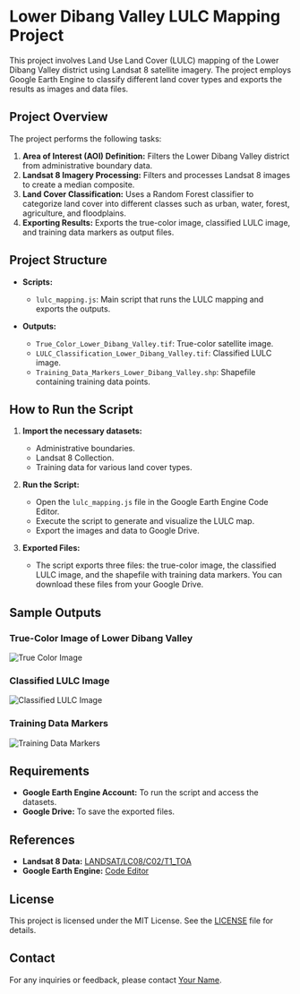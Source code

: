 # Lower Dibang Valley LULC Mapping Project

This project involves Land Use Land Cover (LULC) mapping of the Lower Dibang Valley district using Landsat 8 satellite imagery. The project employs Google Earth Engine to classify different land cover types and exports the results as images and data files.

## Project Overview

The project performs the following tasks:

1. **Area of Interest (AOI) Definition:** Filters the Lower Dibang Valley district from administrative boundary data.
2. **Landsat 8 Imagery Processing:** Filters and processes Landsat 8 images to create a median composite.
3. **Land Cover Classification:** Uses a Random Forest classifier to categorize land cover into different classes such as urban, water, forest, agriculture, and floodplains.
4. **Exporting Results:** Exports the true-color image, classified LULC image, and training data markers as output files.

## Project Structure

- **Scripts:**
  - `lulc_mapping.js`: Main script that runs the LULC mapping and exports the outputs.
  
- **Outputs:**
  - `True_Color_Lower_Dibang_Valley.tif`: True-color satellite image.
  - `LULC_Classification_Lower_Dibang_Valley.tif`: Classified LULC image.
  - `Training_Data_Markers_Lower_Dibang_Valley.shp`: Shapefile containing training data points.

## How to Run the Script

1. **Import the necessary datasets:**
   - Administrative boundaries.
   - Landsat 8 Collection.
   - Training data for various land cover types.

2. **Run the Script:**
   - Open the `lulc_mapping.js` file in the Google Earth Engine Code Editor.
   - Execute the script to generate and visualize the LULC map.
   - Export the images and data to Google Drive.

3. **Exported Files:**
   - The script exports three files: the true-color image, the classified LULC image, and the shapefile with training data markers. You can download these files from your Google Drive.

## Sample Outputs

### True-Color Image of Lower Dibang Valley
![True Color Image](https://your-link-to-image/True_Color_Lower_Dibang_Valley.png)

### Classified LULC Image
![Classified LULC Image](https://your-link-to-image/LULC_Classification_Lower_Dibang_Valley.png)

### Training Data Markers
![Training Data Markers](https://your-link-to-image/Training_Data_Markers_Lower_Dibang_Valley.png)

## Requirements

- **Google Earth Engine Account:** To run the script and access the datasets.
- **Google Drive:** To save the exported files.

## References

- **Landsat 8 Data:** [LANDSAT/LC08/C02/T1_TOA](https://developers.google.com/earth-engine/datasets/catalog/LANDSAT_LC08_C02_T1_TOA)
- **Google Earth Engine:** [Code Editor](https://code.earthengine.google.com/)

## License

This project is licensed under the MIT License. See the [LICENSE](LICENSE) file for details.

## Contact

For any inquiries or feedback, please contact [Your Name](mailto:your.email@example.com).

